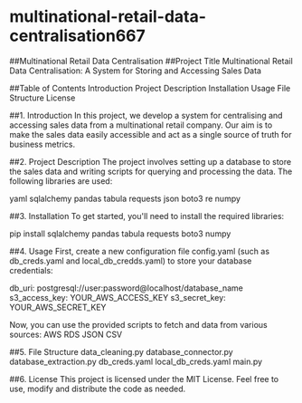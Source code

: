# multinational-retail-data-centralisation667

##Multinational Retail Data Centralisation
##Project Title
Multinational Retail Data Centralisation: A System for Storing and Accessing Sales Data

##Table of Contents
Introduction
Project Description
Installation
Usage
File Structure
License

##1. Introduction
In this project, we develop a system for centralising and accessing sales data from a multinational retail company. Our aim is to make the sales data easily accessible and act as a single source of truth for business metrics.

##2. Project Description
The project involves setting up a database to store the sales data and writing scripts for querying and processing the data. The following libraries are used:

yaml
sqlalchemy
pandas
tabula
requests
json
boto3
re
numpy

##3. Installation
To get started, you'll need to install the required libraries:

pip install sqlalchemy pandas tabula requests boto3 numpy

##4. Usage
First, create a new configuration file config.yaml (such as db_creds.yaml and local_db_credds.yaml) to store your database credentials:

db_uri: postgresql://user:password@localhost/database_name
s3_access_key: YOUR_AWS_ACCESS_KEY
s3_secret_key: YOUR_AWS_SECRET_KEY

Now, you can use the provided scripts to fetch and data from various sources:
AWS RDS
JSON
CSV

##5. File Structure
data_cleaning.py
database_connector.py
database_extraction.py
db_creds.yaml
local_db_creds.yaml
main.py

##6. License
This project is licensed under the MIT License. Feel free to use, modify and distribute the code as needed.
